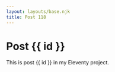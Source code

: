 ```yaml
---
layout: layouts/base.njk
title: Post 118
---
```


# Post {{ id }}

This is post {{ id }} in my Eleventy project.
